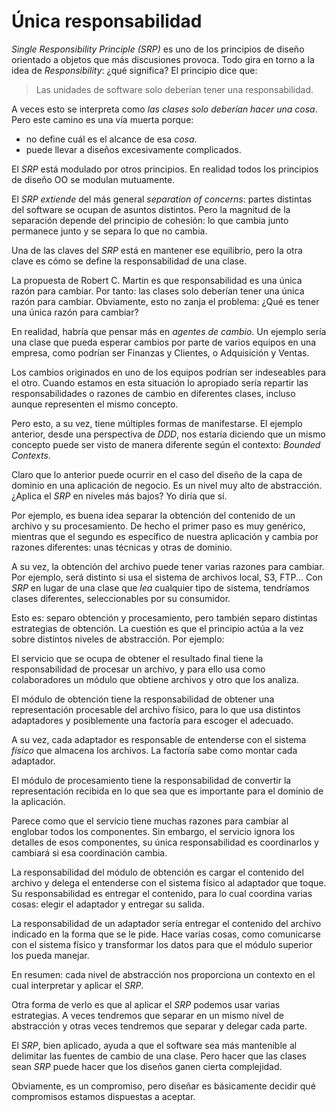 # Única responsabilidad

_Single Responsibility Principle (SRP)_ es uno de los principios de diseño orientado a objetos que más discusiones provoca. Todo gira en torno a la idea de _Responsibility_: ¿qué significa? El principio dice que:

> Las unidades de software solo deberían tener una responsabilidad.

A veces esto se interpreta como _las clases solo deberían hacer una cosa_. Pero este camino es una vía muerta porque:

* no define cuál es el alcance de esa _cosa_.
* puede llevar a diseños excesivamente complicados.

El _SRP_ está modulado por otros principios. En realidad todos los principios de diseño OO se modulan mutuamente.

El _SRP_ _extiende_ del más general _separation of concerns_: partes distintas del software se ocupan de asuntos distintos. Pero la magnitud de la separación depende del principio de cohesión: lo que cambia junto permanece junto y se separa lo que no cambia.

Una de las claves del _SRP_ está en mantener ese equilibrio, pero la otra clave es cómo se define la responsabilidad de una clase.

La propuesta de Robert C. Martin es que responsabilidad es una única razón para cambiar. Por tanto: las clases solo deberían tener una única razón para cambiar. Obviamente, esto no zanja el problema: ¿Qué es tener una única razón para cambiar?

En realidad, habría que pensar más en _agentes de cambio_. Un ejemplo sería una clase que pueda esperar cambios por parte de varios equipos en una empresa, como podrían ser Finanzas y Clientes, o Adquisición y Ventas.

Los cambios originados en uno de los equipos podrían ser indeseables para el otro. Cuando estamos en esta situación lo apropiado sería repartir las responsabilidades o razones de cambio en diferentes clases, incluso aunque representen el mismo concepto.

Pero esto, a su vez, tiene múltiples formas de manifestarse. El ejemplo anterior, desde una perspectiva de _DDD_, nos estaría diciendo que un mismo concepto puede ser visto de manera diferente según el contexto: _Bounded Contexts_.

Claro que lo anterior puede ocurrir en el caso del diseño de la capa de dominio en una aplicación de negocio. Es un nivel muy alto de abstracción. ¿Aplica el _SRP_ en niveles más bajos? Yo diría que sí.

Por ejemplo, es buena idea separar la obtención del contenido de un archivo y su procesamiento. De hecho el primer paso es muy genérico, mientras que el segundo es específico de nuestra aplicación y cambia por razones diferentes: unas técnicas y otras de dominio.

A su vez, la obtención del archivo puede tener varias razones para cambiar. Por ejemplo, será distinto si usa el sistema de archivos local, S3, FTP... Con _SRP_ en lugar de una clase que _lea_ cualquier tipo de sistema, tendríamos clases diferentes, seleccionables por su consumidor.

Esto es: separo obtención y procesamiento, pero también separo distintas estrategias de obtención. La cuestión es que el principio actúa a la vez sobre distintos niveles de abstracción. Por ejemplo:

El servicio que se ocupa de obtener el resultado final tiene la responsabilidad de procesar un archivo, y para ello usa como colaboradores un módulo que obtiene archivos y otro que los analiza.

El módulo de obtención tiene la responsabilidad de obtener una representación procesable del archivo físico, para lo que usa distintos adaptadores y posiblemente una factoría para escoger el adecuado.

A su vez, cada adaptador es responsable de entenderse con el sistema _físico_ que almacena los archivos. La factoría sabe como montar cada adaptador.

El módulo de procesamiento tiene la responsabilidad de convertir la representación recibida en lo que sea que es importante para el dominio de la aplicación.

Parece como que el servicio tiene muchas razones para cambiar al englobar todos los componentes. Sin embargo, el servicio ignora los detalles de esos componentes, su única responsabilidad es coordinarlos y cambiará si esa coordinación cambia.

La responsabilidad del módulo de obtención es cargar el contenido del archivo y delega el entenderse con el sistema físico al adaptador que toque. Su responsabilidad es entregar el contenido, para lo cual coordina varias cosas: elegir el adaptador y entregar su salida.

La responsabilidad de un adaptador sería entregar el contenido del archivo indicado en la forma que se le pide. Hace varias cosas, como comunicarse con el sistema físico y transformar los datos para que el módulo superior los pueda manejar.

En resumen: cada nivel de abstracción nos proporciona un contexto en el cual interpretar y aplicar el _SRP_.

Otra forma de verlo es que al aplicar el _SRP_ podemos usar varias estrategias. A veces tendremos que separar en un mismo nivel de abstracción y otras veces tendremos que separar y delegar cada parte.

El _SRP_, bien aplicado, ayuda a que el software sea más mantenible al delimitar las fuentes de cambio de una clase. Pero hacer que las clases sean _SRP_ puede hacer que los diseños ganen cierta complejidad.

Obviamente, es un compromiso, pero diseñar es básicamente decidir qué compromisos estamos dispuestas a aceptar.